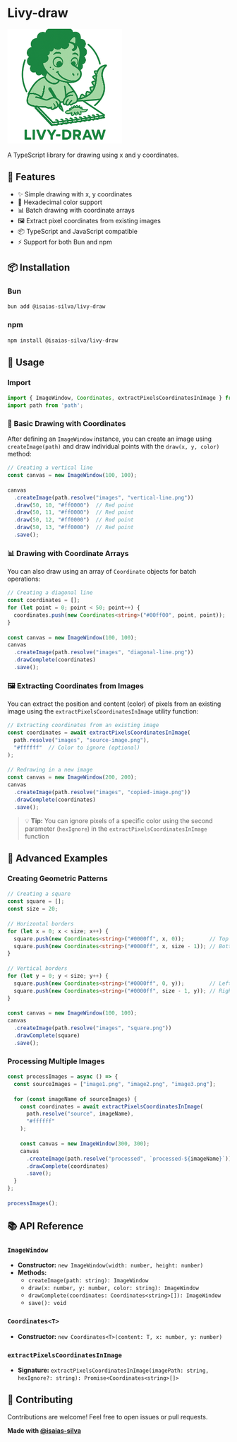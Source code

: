 # Livy-draw

<img src="logo.png" alt="livy" width="260px">

A TypeScript library for drawing using x and y coordinates.

## 🚀 Features

- ✨ Simple drawing with x, y coordinates
- 🎨 Hexadecimal color support
- 📊 Batch drawing with coordinate arrays
- 🖼️ Extract pixel coordinates from existing images
- 📦 TypeScript and JavaScript compatible
- ⚡ Support for both Bun and npm

## 📦 Installation

### Bun
```bash
bun add @isaias-silva/livy-draw
```

### npm
```bash
npm install @isaias-silva/livy-draw
```

## 📖 Usage

### Import
```typescript
import { ImageWindow, Coordinates, extractPixelsCoordinatesInImage } from '@isaias-silva/livy-draw';
import path from 'path';
```

### 🎯 Basic Drawing with Coordinates

After defining an `ImageWindow` instance, you can create an image using `createImage(path)` and draw individual points with the `draw(x, y, color)` method:

```typescript
// Creating a vertical line
const canvas = new ImageWindow(100, 100);

canvas
  .createImage(path.resolve("images", "vertical-line.png"))
  .draw(50, 10, "#ff0000")  // Red point
  .draw(50, 11, "#ff0000")  // Red point
  .draw(50, 12, "#ff0000")  // Red point
  .draw(50, 13, "#ff0000")  // Red point
  .save();
```

### 📊 Drawing with Coordinate Arrays

You can also draw using an array of `Coordinate` objects for batch operations:

```typescript
// Creating a diagonal line
const coordinates = [];
for (let point = 0; point < 50; point++) {
  coordinates.push(new Coordinates<string>("#00ff00", point, point));
}

const canvas = new ImageWindow(100, 100);
canvas
  .createImage(path.resolve("images", "diagonal-line.png"))
  .drawComplete(coordinates)
  .save();
```

### 🖼️ Extracting Coordinates from Images

You can extract the position and content (color) of pixels from an existing image using the `extractPixelsCoordinatesInImage` utility function:

```typescript
// Extracting coordinates from an existing image
const coordinates = await extractPixelsCoordinatesInImage(
  path.resolve("images", "source-image.png"),
  "#ffffff"  // Color to ignore (optional)
);

// Redrawing in a new image
const canvas = new ImageWindow(200, 200);
canvas
  .createImage(path.resolve("images", "copied-image.png"))
  .drawComplete(coordinates)
  .save();
```

> 💡 **Tip:** You can ignore pixels of a specific color using the second parameter (`hexIgnore`) in the `extractPixelsCoordinatesInImage` function

## 🎨 Advanced Examples

### Creating Geometric Patterns
```typescript
// Creating a square
const square = [];
const size = 20;

// Horizontal borders
for (let x = 0; x < size; x++) {
  square.push(new Coordinates<string>("#0000ff", x, 0));        // Top
  square.push(new Coordinates<string>("#0000ff", x, size - 1)); // Bottom
}

// Vertical borders
for (let y = 0; y < size; y++) {
  square.push(new Coordinates<string>("#0000ff", 0, y));        // Left
  square.push(new Coordinates<string>("#0000ff", size - 1, y)); // Right
}

const canvas = new ImageWindow(100, 100);
canvas
  .createImage(path.resolve("images", "square.png"))
  .drawComplete(square)
  .save();
```

### Processing Multiple Images
```typescript
const processImages = async () => {
  const sourceImages = ["image1.png", "image2.png", "image3.png"];
  
  for (const imageName of sourceImages) {
    const coordinates = await extractPixelsCoordinatesInImage(
      path.resolve("source", imageName),
      "#ffffff"
    );
    
    const canvas = new ImageWindow(300, 300);
    canvas
      .createImage(path.resolve("processed", `processed-${imageName}`))
      .drawComplete(coordinates)
      .save();
  }
};

processImages();
```

## 📚 API Reference

### `ImageWindow`
- **Constructor:** `new ImageWindow(width: number, height: number)`
- **Methods:**
  - `createImage(path: string): ImageWindow`
  - `draw(x: number, y: number, color: string): ImageWindow`
  - `drawComplete(coordinates: Coordinates<string>[]): ImageWindow`
  - `save(): void`

### `Coordinates<T>`
- **Constructor:** `new Coordinates<T>(content: T, x: number, y: number)`

### `extractPixelsCoordinatesInImage`
- **Signature:** `extractPixelsCoordinatesInImage(imagePath: string, hexIgnore?: string): Promise<Coordinates<string>[]>`

## 🤝 Contributing

Contributions are welcome! Feel free to open issues or pull requests.


**Made with [@isaias-silva](https://github.com/isaias-silva)**